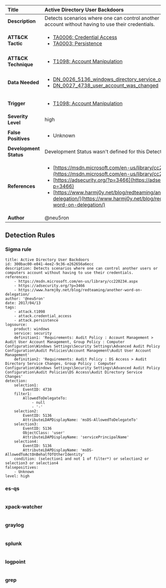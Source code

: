 | Title                    | Active Directory User Backdoors       |
|:-------------------------|:------------------|
| **Description**          | Detects scenarios where one can control another users or computers account without having to use their credentials. |
| **ATT&amp;CK Tactic**    |  <ul><li>[TA0006: Credential Access](https://attack.mitre.org/tactics/TA0006)</li><li>[TA0003: Persistence](https://attack.mitre.org/tactics/TA0003)</li></ul>  |
| **ATT&amp;CK Technique** | <ul><li>[T1098: Account Manipulation](https://attack.mitre.org/techniques/T1098)</li></ul>  |
| **Data Needed**          | <ul><li>[DN_0026_5136_windows_directory_service_object_was_modified](../Data_Needed/DN_0026_5136_windows_directory_service_object_was_modified.md)</li><li>[DN_0027_4738_user_account_was_changed](../Data_Needed/DN_0027_4738_user_account_was_changed.md)</li></ul>  |
| **Trigger**              | <ul><li>[T1098: Account Manipulation](../Triggers/T1098.md)</li></ul>  |
| **Severity Level**       | high |
| **False Positives**      | <ul><li>Unknown</li></ul>  |
| **Development Status**   |  Development Status wasn't defined for this Detection Rule yet  |
| **References**           | <ul><li>[https://msdn.microsoft.com/en-us/library/cc220234.aspx](https://msdn.microsoft.com/en-us/library/cc220234.aspx)</li><li>[https://adsecurity.org/?p=3466](https://adsecurity.org/?p=3466)</li><li>[https://www.harmj0y.net/blog/redteaming/another-word-on-delegation/](https://www.harmj0y.net/blog/redteaming/another-word-on-delegation/)</li></ul>  |
| **Author**               | @neu5ron |


## Detection Rules

### Sigma rule

```
title: Active Directory User Backdoors
id: 300bac00-e041-4ee2-9c36-e262656a6ecc
description: Detects scenarios where one can control another users or computers account without having to use their credentials.
references:
    - https://msdn.microsoft.com/en-us/library/cc220234.aspx
    - https://adsecurity.org/?p=3466
    - https://www.harmj0y.net/blog/redteaming/another-word-on-delegation/
author: '@neu5ron'
date: 2017/04/13
tags:
    - attack.t1098
    - attack.credential_access
    - attack.persistence
logsource:
    product: windows
    service: security
    definition1: 'Requirements: Audit Policy : Account Management > Audit User Account Management, Group Policy : Computer Configuration\Windows Settings\Security Settings\Advanced Audit Policy Configuration\Audit Policies\Account Management\Audit User Account Management'
    definition2: 'Requirements: Audit Policy : DS Access > Audit Directory Service Changes, Group Policy : Computer Configuration\Windows Settings\Security Settings\Advanced Audit Policy Configuration\Audit Policies\DS Access\Audit Directory Service Changes'
detection:
    selection1:
        EventID: 4738
    filter1:
        AllowedToDelegateTo: 
            - null
            - '-'
    selection2:
        EventID: 5136
        AttributeLDAPDisplayName: 'msDS-AllowedToDelegateTo'
    selection3:
        EventID: 5136
        ObjectClass: 'user'
        AttributeLDAPDisplayName: 'servicePrincipalName'
    selection4:
        EventID: 5136
        AttributeLDAPDisplayName: 'msDS-AllowedToActOnBehalfOfOtherIdentity'
    condition: (selection1 and not 1 of filter*) or selection2 or selection3 or selection4
falsepositives:
    - Unknown
level: high

```





### es-qs
    
```

```


### xpack-watcher
    
```

```


### graylog
    
```

```


### splunk
    
```

```


### logpoint
    
```

```


### grep
    
```

```



